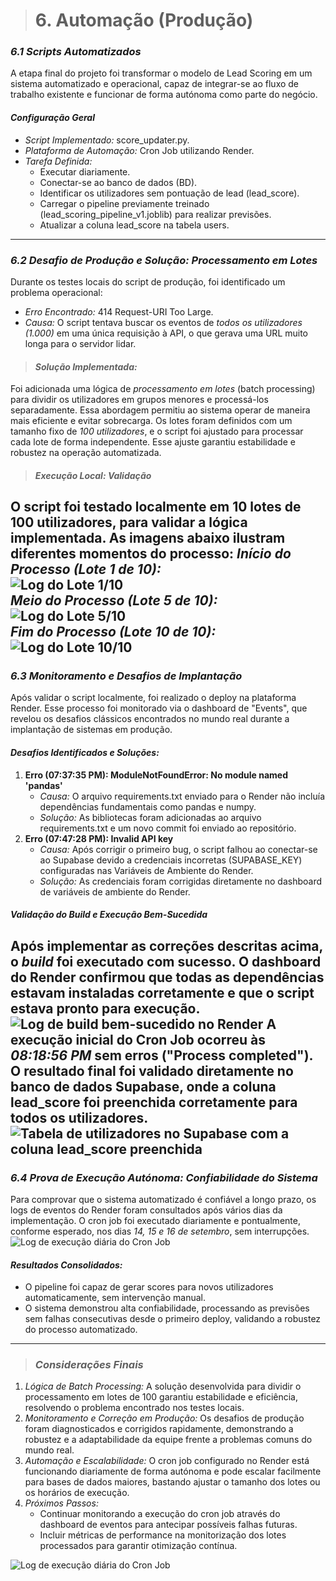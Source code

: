 ># 6. Automação (Produção)

### *6.1 Scripts Automatizados*
A etapa final do projeto foi transformar o modelo de Lead Scoring em um sistema automatizado e operacional, capaz de integrar-se ao fluxo de trabalho existente e funcionar de forma autónoma como parte do negócio.
#### *Configuração Geral*
* *Script Implementado:* score_updater.py.  
* *Plataforma de Automação:* Cron Job utilizando Render.  
* *Tarefa Definida:*  
  - Executar diariamente.  
  - Conectar-se ao banco de dados (BD).  
  - Identificar os utilizadores sem pontuação de lead (lead_score).  
  - Carregar o pipeline previamente treinado (lead_scoring_pipeline_v1.joblib) para realizar previsões.  
  - Atualizar a coluna lead_score na tabela users.
---
### *6.2 Desafio de Produção e Solução: Processamento em Lotes*
Durante os testes locais do script de produção, foi identificado um problema operacional:  
* *Erro Encontrado:* 414 Request-URI Too Large.  
* *Causa:* O script tentava buscar os eventos de *todos os utilizadores (1.000)* em uma única requisição à API, o que gerava uma URL muito longa para o servidor lidar.

>#### *Solução Implementada:*
Foi adicionada uma lógica de *processamento em lotes* (batch processing) para dividir os utilizadores em grupos menores e processá-los separadamente. Essa abordagem permitiu ao sistema operar de maneira mais eficiente e evitar sobrecarga. 
Os lotes foram definidos com um tamanho fixo de *100 utilizadores*, e o script foi ajustado para processar cada lote de forma independente. Esse ajuste garantiu estabilidade e robustez na operação automatizada.

>#### *Execução Local: Validação*
O script foi testado localmente em 10 lotes de 100 utilizadores, para validar a lógica implementada. As imagens abaixo ilustram diferentes momentos do processo:
*Início do Processo (Lote 1 de 10):*  
![Log do Lote 1/10](img/log_lote_1.png)  
*Meio do Processo (Lote 5 de 10):*  
![Log do Lote 5/10](img/log_lote_5.png)  
*Fim do Processo (Lote 10 de 10):*  
![Log do Lote 10/10](img/log_lote_10.png)  
---
### *6.3 Monitoramento e Desafios de Implantação*

Após validar o script localmente, foi realizado o deploy na plataforma Render. Esse processo foi monitorado via o dashboard de "Events", que revelou os desafios clássicos encontrados no mundo real durante a implantação de sistemas em produção.


#### *Desafios Identificados e Soluções:* 

1. **Erro (07:37:35 PM): ModuleNotFoundError: No module named 'pandas'**  
   - *Causa:* O arquivo requirements.txt enviado para o Render não incluía dependências fundamentais como pandas e numpy.  
   - *Solução:* As bibliotecas foram adicionadas ao arquivo requirements.txt e um novo commit foi enviado ao repositório.  
2. **Erro (07:47:28 PM): Invalid API key**  
   - *Causa:* Após corrigir o primeiro bug, o script falhou ao conectar-se ao Supabase devido a credenciais incorretas (SUPABASE_KEY) configuradas nas Variáveis de Ambiente do Render.  
   - *Solução:* As credenciais foram corrigidas diretamente no dashboard de variáveis de ambiente do Render.  

#### *Validação do Build e Execução Bem-Sucedida*

Após implementar as correções descritas acima, o *build* foi executado com sucesso. O dashboard do Render confirmou que todas as dependências estavam instaladas corretamente e que o script estava pronto para execução.
![Log de build bem-sucedido no Render](img/build_sucesso_render.png)
A execução inicial do Cron Job ocorreu às *08:18:56 PM* sem erros ("Process completed"). O resultado final foi validado diretamente no banco de dados Supabase, onde a coluna lead_score foi preenchida corretamente para todos os utilizadores.
![Tabela de utilizadores no Supabase com a coluna lead_score preenchida](img/resultado_supabase.png)
---
### *6.4 Prova de Execução Autónoma: Confiabilidade do Sistema*
Para comprovar que o sistema automatizado é confiável a longo prazo, os logs de eventos do Render foram consultados após vários dias da implementação. O cron job foi executado diariamente e pontualmente, conforme esperado, nos dias *14, 15 e 16 de setembro*, sem interrupções.
![Log de execução diária do Cron Job](img/cron_log_diario.png)
#### *Resultados Consolidados:*
* O pipeline foi capaz de gerar scores para novos utilizadores automaticamente, sem intervenção manual.  
* O sistema demonstrou alta confiabilidade, processando as previsões sem falhas consecutivas desde o primeiro deploy, validando a robustez do processo automatizado.
---
>### *Considerações Finais*
1. *Lógica de Batch Processing:* A solução desenvolvida para dividir o processamento em lotes de 100 garantiu estabilidade e eficiência, resolvendo o problema encontrado nos testes locais.  
2. *Monitoramento e Correção em Produção:* Os desafios de produção foram diagnosticados e corrigidos rapidamente, demonstrando a robustez e a adaptabilidade da equipe frente a problemas comuns do mundo real.  
3. *Automação e Escalabilidade:* O cron job configurado no Render está funcionando diariamente de forma autónoma e pode escalar facilmente para bases de dados maiores, bastando ajustar o tamanho dos lotes ou os horários de execução.  
4. *Próximos Passos:*  
   - Continuar monitorando a execução do cron job através do dashboard de eventos para antecipar possíveis falhas futuras.  
   - Incluir métricas de performance na monitorização dos lotes processados para garantir otimização contínua.

![Log de execução diária do Cron Job](img/cron_log_diario.png)
